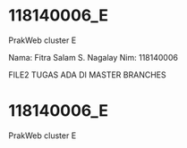 
# 118140006_E
PrakWeb cluster E

Nama: Fitra Salam S. Nagalay
Nim: 118140006

FILE2 TUGAS ADA DI MASTER BRANCHES
# 118140006_E
PrakWeb cluster E


